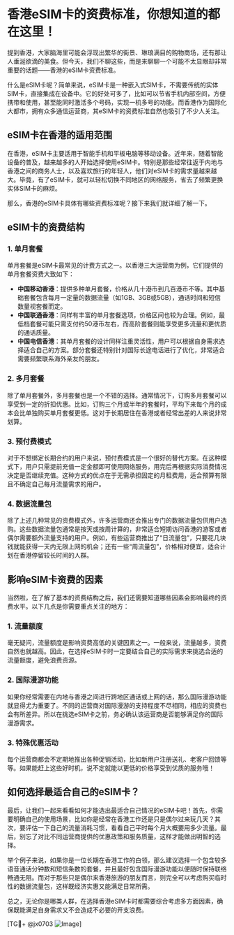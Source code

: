 # 香港eSIM卡的资费标准，你想知道的都在这里！

提到香港，大家脑海里可能会浮现出繁华的街景、琳琅满目的购物商场，还有那让人垂涎欲滴的美食。但今天，我们不聊这些，而是来聊聊一个可能不太显眼却非常重要的话题——香港的eSIM卡资费标准。

什么是eSIM卡呢？简单来说，eSIM卡是一种嵌入式SIM卡，不需要传统的实体SIM卡，直接集成在设备中。它的好处可多了，比如可以节省手机内部空间，方便携带和使用，甚至能同时激活多个号码，实现一机多号的功能。而香港作为国际化大都市，拥有众多通信运营商，其eSIM卡的资费标准自然也吸引了不少人关注。

## eSIM卡在香港的适用范围

在香港，eSIM卡主要适用于智能手机和平板电脑等移动设备。近年来，随着智能设备的普及，越来越多的人开始选择使用eSIM卡。特别是那些经常往返于内地与香港之间的商务人士，以及喜欢旅行的年轻人，他们对eSIM卡的需求量越来越大。毕竟，有了eSIM卡，就可以轻松切换不同地区的网络服务，省去了频繁更换实体SIM卡的麻烦。

那么，香港的eSIM卡具体有哪些资费标准呢？接下来我们就详细了解一下。

## eSIM卡的资费结构

### 1. 单月套餐

单月套餐是eSIM卡最常见的计费方式之一。以香港三大运营商为例，它们提供的单月套餐资费大致如下：

- **中国移动香港**：提供多种单月套餐，价格从几十港币到几百港币不等。其中基础套餐包含每月一定量的数据流量（如1GB、3GB或5GB），通话时间和短信数量视套餐而定。
- **中国联通香港**：同样有丰富的单月套餐选项，价格区间也较为合理。例如，最低档套餐可能只需支付约50港币左右，而高阶套餐则能享受更多流量和更优质的通话质量。
- **中国电信香港**：其单月套餐的设计同样注重灵活性，用户可以根据自身需求选择适合自己的方案。部分套餐还特别针对国际长途电话进行了优化，非常适合需要频繁联系海外亲友的朋友。

### 2. 多月套餐

除了单月套餐外，多月套餐也是一个不错的选择。通常情况下，订购多月套餐可以享受到一定的折扣优惠。比如，订购三个月或半年的套餐时，平均下来每个月的成本会比单独购买单月套餐更低。这对于长期居住在香港或者经常出差的人来说非常划算。

### 3. 预付费模式

对于不想绑定长期合约的用户来说，预付费模式是一个很好的替代方案。在这种模式下，用户只需提前充值一定金额即可使用网络服务，用完后再根据实际消费情况决定是否继续充值。这种方式的优点在于无需承担固定的月租费用，适合预算有限且不确定自己每月流量需求的用户。

### 4. 数据流量包

除了上述几种常见的资费模式外，许多运营商还会推出专门的数据流量包供用户选购。这些数据流量包通常是按天或按周计算的，非常适合短期访问香港的游客或者偶尔需要额外流量支持的用户。例如，有些运营商推出了“日流量包”，只要花几块钱就能获得一天内无限上网的机会；还有一些“周流量包”，价格相对便宜，适合计划在香港停留较长时间的人群。

## 影响eSIM卡资费的因素

当然啦，在了解了基本的资费结构之后，我们还需要知道哪些因素会影响最终的资费水平。以下几点是你需要重点关注的地方：

### 1. 流量额度

毫无疑问，流量额度是影响资费高低的关键因素之一。一般来说，流量越多，资费自然也就越高。因此，在选择eSIM卡时一定要结合自己的实际需求来挑选合适的流量额度，避免浪费资源。

### 2. 国际漫游功能

如果你经常需要在内地与香港之间进行跨地区通话或上网的话，那么国际漫游功能就显得尤为重要了。不同的运营商对国际漫游的支持程度不尽相同，相应的资费也会有所差异。所以在挑选eSIM卡之前，务必确认该运营商是否能够满足你的国际漫游需求。

### 3. 特殊优惠活动

每个运营商都会不定期地推出各种促销活动，比如新用户注册送礼、老客户回馈等等。如果能赶上这些好时机，说不定就能以更低的价格享受到优质的服务哦！

## 如何选择最适合自己的eSIM卡？

最后，让我们一起来看看如何才能选出最适合自己情况的eSIM卡吧！首先，你需要明确自己的使用场景，比如你是经常在香港工作还是只是偶尔过来玩几天？其次，要评估一下自己的流量消耗习惯，看看自己平时每个月大概要用多少流量。最后，别忘了对比不同运营商提供的优惠政策和服务质量，这样才能做出明智的选择。

举个例子来说，如果你是一位长期在香港工作的白领，那么建议选择一个包含较多语音通话分钟数和短信条数的套餐，并且最好包含国际漫游功能以便随时保持联络畅通无阻。而对于那些只是偶尔来香港旅游的朋友而言，则完全可以考虑购买临时性的数据流量包，这样既经济实惠又能满足日常所需。

总之，无论你是哪类人群，在选择香港eSIM卡时都需要综合考虑多方面因素，确保既能满足自身需求又不会造成不必要的开支浪费。

[TG💪+ @jx0703 ![Image](https://github.com/user-attachments/assets/dbca1d08-cadb-493c-b0ec-ad6f7a83f270)]